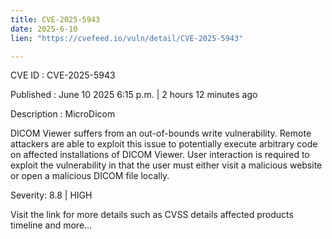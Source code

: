 ```yaml
---
title: CVE-2025-5943
date: 2025-6-10
lien: "https://cvefeed.io/vuln/detail/CVE-2025-5943"

---
```


CVE ID : CVE-2025-5943

Published :  June 10
2025
6:15 p.m. | 2 hours
12 minutes ago

Description : MicroDicom 

DICOM Viewer suffers from an out-of-bounds write vulnerability. Remote attackers are able to exploit this issue to potentially execute arbitrary code on affected installations of DICOM Viewer. User interaction is required to exploit the vulnerability in that the user must either visit a malicious website or open a malicious DICOM file locally.

Severity: 8.8 | HIGH

Visit the link for more details
such as CVSS details
affected products
timeline
and more...
